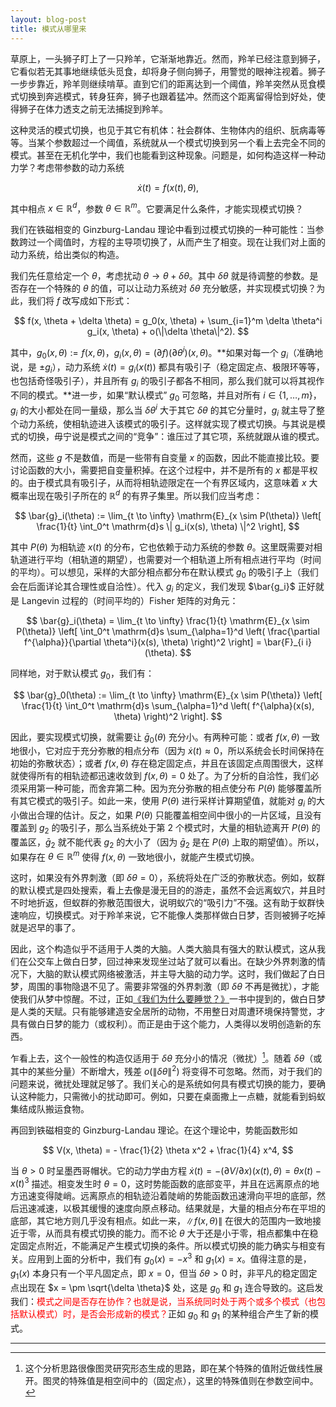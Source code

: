 ```yaml
---
layout: blog-post
title: 模式从哪里来
---
```


草原上，一头狮子盯上了一只羚羊，它渐渐地靠近。然而，羚羊已经注意到狮子，它看似若无其事地继续低头觅食，却将身子侧向狮子，用警觉的眼神注视着。狮子一步步靠近，羚羊则继续啃草。直到它们的距离达到一个阈值，羚羊突然从觅食模式切换到奔逃模式，转身狂奔，狮子也跟着猛冲。然而这个距离留得恰到好处，使得狮子在体力透支之前无法捕捉到羚羊。

这种灵活的模式切换，也见于其它有机体：社会群体、生物体内的组织、朊病毒等等。当某个参数超过一个阈值，系统就从一个模式切换到另一个看上去完全不同的模式。甚至在无机化学中，我们也能看到这种现象。问题是，如何构造这样一种动力学？考虑带参数的动力系统

$$ \dot{x}(t) = f(x(t), \theta), $$

其中相点 $x \in \mathbb{R}^d$，参数 $\theta \in \mathbb{R}^m$。它要满足什么条件，才能实现模式切换？

我们在铁磁相变的 Ginzburg-Landau 理论中看到过模式切换的一种可能性：当参数跨过一个阈值时，方程的主导项切换了，从而产生了相变。现在让我们对上面的动力系统，给出类似的构造。

我们先任意给定一个 $\theta$，考虑扰动 $\theta \to \theta + \delta \theta$。其中 $\delta \theta$ 就是待调整的参数。是否存在一个特殊的 $\theta$ 的值，可以让动力系统对 $\delta \theta$ 充分敏感，并实现模式切换？为此，我们将 $f$ 改写成如下形式：

$$ f(x, \theta + \delta \theta) = g_0(x, \theta) + \sum_{i=1}^m \delta \theta^i g_i(x, \theta) + o(\|\delta \theta\|^2). $$

其中，$g_0(x, \theta) := f(x, \theta)$，$g_i(x, \theta) = (\partial f)(\partial \theta^i)(x, \theta)$。**如果对每一个 $g_i$（准确地说，是 $\pm g_i$），动力系统 $\dot{x}(t) = g_i(x(t))$ 都具有吸引子（稳定固定点、极限环等等，也包括奇怪吸引子），并且所有 $g_i$ 的吸引子都各不相同，那么我们就可以将其视作不同的模式。**进一步，如果“默认模式” $g_0$ 可忽略，并且对所有 $i \in \{1, \ldots, m\}$，$g_i$ 的大小都处在同一量级，那么当 $\delta \theta^i$ 大于其它 $\delta \theta$ 的其它分量时，$g_i$ 就主导了整个动力系统，使相轨迹进入该模式的吸引子。这样就实现了模式切换。与其说是模式的切换，毋宁说是模式之间的“竞争”：谁压过了其它项，系统就跟从谁的模式。

然而，这些 $g$ 不是数值，而是一些带有自变量 $x$ 的函数，因此不能直接比较。要讨论函数的大小，需要把自变量积掉。在这个过程中，并不是所有的 $x$ 都是平权的。由于模式具有吸引子，从而将相轨迹限定在一个有界区域内，这意味着 $x$ 大概率出现在吸引子所在的 $\mathbb{R}^d$ 的有界子集里。所以我们应当考虑：

$$ \bar{g}_i(\theta) := \lim_{t \to \infty} \mathrm{E}_{x \sim P(\theta)} \left[ \frac{1}{t} \int_0^t \mathrm{d}s \| g_i(x(s), \theta) \|^2 \right], $$

其中 $P(\theta)$ 为相轨迹 $x(t)$ 的分布，它也依赖于动力系统的参数 $\theta$。这里既需要对相轨道进行平均（相轨道的期望），也需要对一个相轨道上所有相点进行平均（时间的平均）。可以想见，采样的大部分相点都分布在默认模式 $g_0$ 的吸引子上（我们会在后面详论其合理性或自洽性）。代入 $g_i$ 的定义，我们发现 $\bar{g_i}$ 正好就是 Langevin 过程的（时间平均的）Fisher 矩阵的对角元：

$$ \bar{g}_i(\theta) = \lim_{t \to \infty} \frac{1}{t} \mathrm{E}_{x \sim P(\theta)} \left[ \int_0^t \mathrm{d}s \sum_{\alpha=1}^d \left( \frac{\partial f^{\alpha}}{\partial \theta^i}(x(s), \theta) \right)^2 \right] = \bar{F}_{i i}(\theta). $$

同样地，对于默认模式 $g_0$，我们有：

$$ \bar{g}_0(\theta) := \lim_{t \to \infty} \mathrm{E}_{x \sim P(\theta)} \left[ \frac{1}{t} \int_0^t \mathrm{d}s \sum_{\alpha=1}^d \left( f^{\alpha}(x(s), \theta) \right)^2 \right]. $$

因此，要实现模式切换，就需要让 $\bar{g}_0(\theta)$ 充分小。有两种可能：或者 $f(x, \theta)$ 一致地很小，它对应于充分弥散的相点分布（因为 $\dot{x}(t) \approx 0$，所以系统会长时间保持在初始的弥散状态）；或者 $f(x, \theta)$ 存在稳定固定点，并且在该固定点周围很大，这样就使得所有的相轨迹都迅速收敛到 $f(x, \theta) = 0$ 处了。为了分析的自洽性，我们必须采用第一种可能，而舍弃第二种。因为充分弥散的相点使分布 $P(\theta)$ 能够覆盖所有其它模式的吸引子。如此一来，使用 $P(\theta)$ 进行采样计算期望值，就能对 $g_i$ 的大小做出合理的估计。反之，如果 $P(\theta)$ 只能覆盖相空间中很小的一片区域，且没有覆盖到 $g_2$ 的吸引子，那么当系统处于第 $2$ 个模式时，大量的相轨迹离开 $P(\theta)$ 的覆盖区，$\bar{g}_2$ 就不能代表 $g_2$ 的大小了（因为 $\bar{g}_2$ 是在 $P(\theta)$ 上取的期望值）。所以，如果存在 $\theta \in \mathbb{R}^m$ 使得 $f(x, \theta)$ 一致地很小，就能产生模式切换。

这时，如果没有外界刺激（即 $\delta \theta = 0$），系统将处在广泛的弥散状态。例如，蚁群的默认模式是四处搜索，看上去像是漫无目的的游走，虽然不会远离蚁穴，并且时不时地折返，但蚁群的弥散范围很大，说明蚁穴的“吸引力”不强。这有助于蚁群快速响应，切换模式。对于羚羊来说，它不能像人类那样做白日梦，否则被狮子吃掉就是迟早的事了。

因此，这个构造似乎不适用于人类的大脑。人类大脑具有强大的默认模式，这从我们在公交车上做白日梦，回过神来发现坐过站了就可以看出。在缺少外界刺激的情况下，大脑的默认模式网络被激活，并主导大脑的动力学。这时，我们做起了白日梦，周围的事物隐退不见了。需要非常强的外界刺激（即 $\delta \theta$ 不再是微扰），才能使我们从梦中惊醒。不过，正如[《我们为什么要睡觉？》](https://book.douban.com/subject/35332778/)一书中提到的，做白日梦是人类的天赋。只有能够建造安全居所的动物，不用整日对周遭环境保持警觉，才具有做白日梦的能力（或权利）。而正是由于这个能力，人类得以发明创造新的东西。

乍看上去，这个一般性的构造仅适用于 $\delta \theta$ 充分小的情况（微扰）[^turing]。随着 $\delta \theta$（或其中的某些分量）不断增大，残差 $o(\|\delta \theta\|^2)$ 将变得不可忽略。然而，对于我们的问题来说，微扰处理就足够了。我们关心的是系统如何具有模式切换的能力，要确认这种能力，只需微小的扰动即可。例如，只要在桌面撒上一点糖，就能看到蚂蚁集结成队搬运食物。

  [^turing]: 这个分析思路很像图灵研究形态生成的思路，即在某个特殊的值附近做线性展开。图灵的特殊值是相空间中的（固定点），这里的特殊值则在参数空间中。

再回到铁磁相变的 Ginzburg-Landau 理论。在这个理论中，势能函数形如

$$ V(x, \theta) = - \frac{1}{2} \theta x^2 + \frac{1}{4} x^4, $$

当 $\theta > 0$ 时呈墨西哥帽状。它的动力学由方程 $\dot{x}(t) = -(\partial V / \partial x)(x(t), \theta) = \theta x(t) - x(t)^3$ 描述。相变发生时 $\theta = 0$，这时势能函数的底部变平，并且在远离原点的地方迅速变得陡峭。远离原点的相轨迹沿着陡峭的势能函数迅速滑向平坦的底部，然后迅速减速，以极其缓慢的速度向原点移动。结果就是，大量的相点分布在平坦的底部，其它地方则几乎没有相点。如此一来，$\|f(x, \theta)\|$ 在很大的范围内一致地接近于零，从而具有模式切换的能力。而不论 $\theta$ 大于还是小于零，相点都集中在稳定固定点附近，不能满足产生模式切换的条件。所以模式切换的能力确实与相变有关。应用到上面的分析中，我们有 $g_0(x) = -x^3$ 和 $g_1(x) = x$。值得注意的是，$g_1(x)$ 本身只有一个平凡固定点，即 $x = 0$，但当 $\delta \theta > 0$ 时，非平凡的稳定固定点出现在 $x = \pm \sqrt{\delta \theta}$ 处，这是 $g_0$ 和 $g_1$ 连合导致的。这启发我们：<font color="red">模式之间是否存在协作？也就是说，当系统同时处于两个或多个模式（也包括默认模式）时，是否会形成新的模式？</font>正如 $g_0$ 和 $g_1$ 的某种组合产生了新的模式。

---

